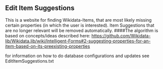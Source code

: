 ## Edit Item Suggestions

This is a website for finding Wikidata-Items, that are most likely missing certain properties (in which the user is interested).
Item Suggestions that are no longer relevant will be removed automatically.
####The algorithm is based on concepts/ideas described here: 
https://github.com/Wikidata-lib/Wikidata.lib/wiki/Intelligent-Forms#2-suggesting-properties-for-an-item-based-on-its-preexisting-properties

for information on how to do database configurations and updates see EditItemSuggestions.txt
